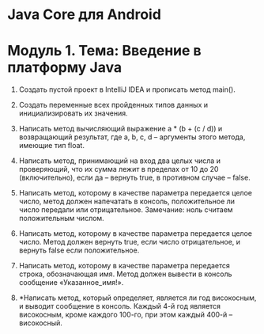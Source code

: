 # Java Core для Android

# Модуль 1. Тема: Введение в платформу Java

1. Создать пустой проект в IntelliJ IDEA и прописать метод main().

2. Создать переменные всех пройденных типов данных и инициализировать их значения.

3. Написать метод вычисляющий выражение a * (b + (c / d)) и возвращающий результат, 
где a, b, c, d – аргументы этого метода, имеющие тип float.

4. Написать метод, принимающий на вход два целых числа и проверяющий, что их сумма лежит в пределах от 10 до 20 (включительно),
если да – вернуть true, в противном случае – false.

5. Написать метод, которому в качестве параметра передается целое число, метод должен напечатать в консоль, положительное ли число передали или отрицательное.
Замечание: ноль считаем положительным числом.

6. Написать метод, которому в качестве параметра передается целое число.
Метод должен вернуть true, если число отрицательное, и вернуть false если положительное.
 
7. Написать метод, которому в качестве параметра передается строка, обозначающая имя.
Метод должен вывести в консоль сообщение «Указанное_имя!».

8. *Написать метод, который определяет, является ли год високосным, и выводит сообщение в консоль. Каждый 4-й год является високосным, кроме каждого 100-го, при этом каждый 400-й – високосный.
